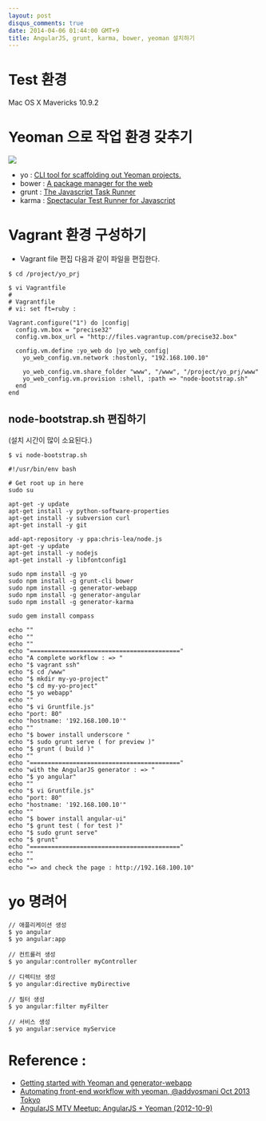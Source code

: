 ```yaml
---
layout: post
disqus_comments: true
date: 2014-04-06 01:44:00 GMT+9
title: AngularJS, grunt, karma, bower, yeoman 설치하기 
---
```

# Test 환경
Mac OS X Mavericks 10.9.2 

# Yeoman 으로 작업 환경 갖추기
![](http://bwahn.github.io/images/yo-bower-grunt.png)

* yo : [CLI tool for scaffolding out Yeoman projects.](http://yeoman.io/)
* bower : [A package manager for the web]( http://bower.io/ )
* grunt : [The Javascript Task Runner]( http://gruntjs.com/ )
* karma : [Spectacular Test Runner for Javascript]( http://karma-runner.github.io/0.12/index.html )

# Vagrant 환경 구성하기 

* Vagrant file 편집
다음과 같이 파일을 편집한다. 

```
$ cd /project/yo_prj

$ vi Vagrantfile
#
# Vagrantfile
# vi: set ft=ruby :

Vagrant.configure("1") do |config|
  config.vm.box = "precise32"
  config.vm.box_url = "http://files.vagrantup.com/precise32.box"

  config.vm.define :yo_web do |yo_web_config|
    yo_web_config.vm.network :hostonly, "192.168.100.10"

    yo_web_config.vm.share_folder "www", "/www", "/project/yo_prj/www"
    yo_web_config.vm.provision :shell, :path => "node-bootstrap.sh"
  end
end
```

## node-bootstrap.sh 편집하기 
(설치 시간이 많이 소요된다.)

```
$ vi node-bootstrap.sh

#!/usr/bin/env bash

# Get root up in here
sudo su

apt-get -y update
apt-get install -y python-software-properties
apt-get install -y subversion curl
apt-get install -y git

add-apt-repository -y ppa:chris-lea/node.js
apt-get -y update
apt-get install -y nodejs
apt-get install -y libfontconfig1

sudo npm install -g yo
sudo npm install -g grunt-cli bower
sudo npm install -g generator-webapp
sudo npm install -g generator-angular
sudo npm install -g generator-karma

sudo gem install compass

echo ""
echo ""
echo ""
echo "=========================================="
echo "A complete workflow : => "
echo "$ vagrant ssh"
echo "$ cd /www"
echo "$ mkdir my-yo-project"
echo "$ cd my-yo-project"
echo "$ yo webapp"
echo ""
echo "$ vi Gruntfile.js"
echo "port: 80"
echo "hostname: '192.168.100.10'"
echo ""
echo "$ bower install underscore "
echo "$ sudo grunt serve ( for preview )"
echo "$ grunt ( build )"
echo ""
echo "=========================================="
echo "with the AngularJS generator : => "
echo "$ yo angular"
echo ""
echo "$ vi Gruntfile.js"
echo "port: 80"
echo "hostname: '192.168.100.10'"
echo ""
echo "$ bower install angular-ui"
echo "$ grunt test ( for test )"
echo "$ sudo grunt serve"
echo "$ grunt"
echo "=========================================="
echo ""
echo ""
echo "=> and check the page : http://192.168.100.10"

```

# yo 명려어 
```
// 애플리케이션 생성
$ yo angular 
$ yo angular:app

// 컨트롤러 생성
$ yo angular:controller myController

// 디렉티브 생성
$ yo angular:directive myDirective

// 필터 생성
$ yo angular:filter myFilter

// 서비스 생성
$ yo angular:service myService
```




# Reference : 
* [Getting started with Yeoman and generator-webapp]( http://www.youtube.com/watch?feature=player_embedded&v=zBt2g9ekiug )
* [Automating front-end workflow with yeoman, @addyosmani Oct 2013 Tokyo]( https://speakerdeck.com/player/f1dbf1e0220a0131d6a8721ad3458357?slide=95# )
* [AngularJS MTV Meetup: AngularJS + Yeoman (2012-10-9)]( http://www.youtube.com/watch?feature=player_embedded&v=XOmwZopzcTA )
